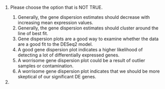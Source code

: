1. Please choose the option that is NOT TRUE.

	1. Generally, the gene dispersion estimates should decrease with increasing mean expression values.
	1. Generally, the gene dispersion estimates should cluster around the line of best fit.
	1. Gene dispersion plots are a good way to examine whether the data are a good fit to the DESeq2 model.
	1. A good gene dispersion plot indicates a higher likelihood of detecting a lot of differentially expressed genes.
	1. A worrisome gene dispersion plot could be a result of outlier samples or contamination.
	1. A worrisome gene dispersion plot indicates that we should be more skeptical of our significant DE genes.
	
1. 


